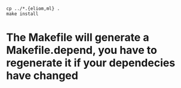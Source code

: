 ```shell
cp ../*.{eliom,ml} .
make install
```

# The Makefile will generate a Makefile.depend, you have to regenerate it if your dependecies have changed
